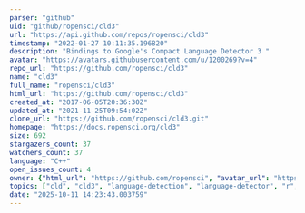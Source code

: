 ```yaml
---
parser: "github"
uid: "github/ropensci/cld3"
url: "https://api.github.com/repos/ropensci/cld3"
timestamp: "2022-01-27 10:11:35.196820"
description: "Bindings to Google's Compact Language Detector 3 "
avatar: "https://avatars.githubusercontent.com/u/1200269?v=4"
repo_url: "https://github.com/ropensci/cld3"
name: "cld3"
full_name: "ropensci/cld3"
html_url: "https://github.com/ropensci/cld3"
created_at: "2017-06-05T20:36:30Z"
updated_at: "2021-11-25T09:54:02Z"
clone_url: "https://github.com/ropensci/cld3.git"
homepage: "https://docs.ropensci.org/cld3"
size: 692
stargazers_count: 37
watchers_count: 37
language: "C++"
open_issues_count: 4
owner: {"html_url": "https://github.com/ropensci", "avatar_url": "https://avatars.githubusercontent.com/u/1200269?v=4", "login": "ropensci", "type": "Organization"}
topics: ["cld", "cld3", "language-detection", "language-detector", "r", "rstats", "r-package", "literature"]
date: "2025-10-11 14:23:43.003759"
---
```

